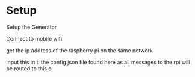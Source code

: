 Setup
==

Setup the Generator

Connect to mobile wifi

get the ip address of the raspberry pi on the same network

input this in ti the config.json file found here as all messages to the rpi will be routed to this o